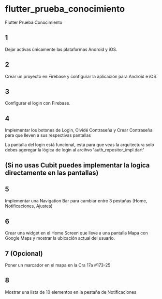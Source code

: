 # flutter_prueba_conocimiento
Flutter Prueba Conocimiento



## 1
Dejar activas únicamente las plataformas Android y iOS.

## 2
Crear un proyecto en Firebase y configurar la aplicación para Android e iOS.

## 3
Configurar el login con Firebase.

## 4
Implementar los botones de Login, Olvidé Contraseña y Crear Contraseña para que lleven a sus respectivas pantallas

La pantalla del login está funcional, esta para que veas la arquitectura solo debes ageregar la lógica de login al arcihvo 'auth_repositor_impl.dart'

## (Si no usas Cubit puedes implementar la logica directamente en las pantallas)
## 5
Implementar una Navigation Bar para cambiar entre 3 pestañas (Home, Notificaciones, Ajustes)

## 6
Crear una widget en el Home Screen que lleve a una pantalla Mapa con Google Maps y mostrar la ubicación actual del usuario.

## 7 (Opcional)
Poner un marcador en el mapa en la Cra 17a #173-25

## 8
Mostrar una lista de 10 elementos en la pestaña de Notificaciones







